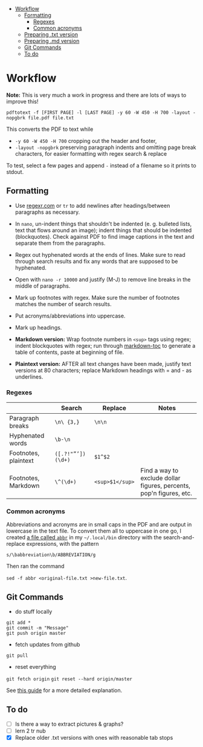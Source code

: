 - [	Workflow](#workflow)
  * [Formatting](#formatting)
    + [Regexes](#regexes)
    + [Common acronyms](#common-acronyms)
  * [Preparing .txt version](#preparing-txt-version)
  * [Preparing .md version](#preparing-md-version)
  * [Git Commands](#git-commands)
  * [To do](#to-do)

# Workflow

**Note:** This is very much a work in progress and there are lots of ways to improve this!

`pdftotext -f [FIRST PAGE] -l [LAST PAGE] -y 60 -W 450 -H 700 -layout -nopgbrk file.pdf file.txt`

This converts the PDF to text while

- `-y 60 -W 450 -H 700` cropping out the header and footer,
- `-layout -nopgbrk` preserving paragraph indents and omitting page break characters, for easier formatting with regex search & replace

To test, select a few pages and append ` - ` instead of a filename so it prints to stdout.

## Formatting

- Use [regexr.com](http://regexr.com) or `tr` to add newlines after headings/between paragraphs as necessary.

- In `nano`, un-indent things that shouldn't be indented (e. g. bulleted lists, text that flows around an image); indent things that should be indented (blockquotes). Check against PDF to find image captions in the text and separate them from the paragraphs.

- Regex out hyphenated words at the ends of lines. Make sure to read through search results and fix any words that are supposed to be hyphenated.

- Open with `nano -r 10000` and justify (M-J) to remove line breaks in the middle of paragraphs.

- Mark up footnotes with regex. Make sure the number of footnotes matches the number of search results.

- Put acronyms/abbreviations into uppercase.

- Mark up headings.

- **Markdown version:** Wrap footnote numbers in `<sup>` tags using regex; indent blockquotes with regex; run through [markdown-toc](https://ecotrust-canada.github.io/markdown-toc/) to generate a table of contents, paste at beginning of file.

- **Plaintext version:** AFTER all text changes have been made, justify text versions at 80 characters; replace Markdown headings with = and - as underlines. 

### Regexes

| | Search | Replace | Notes |
| --- | --- | --- | --- |
| Paragraph breaks | `\n\ {3,}` | `\n\n` | |
| Hyphenated words | `\b-\n` | |
| Footnotes, plaintext | `([.?!"”’])(\d+)` | `$1^$2` | 
| Footnotes, Markdown | `\^(\d+)` | `<sup>$1</sup>` | Find a way to exclude dollar figures, percents, pop'n figures, etc. |

### Common acronyms

Abbreviations and acronyms are in small caps in the PDF and are output in lowercase in the text file. To convert them all to uppercase in one go, I created [a file called `abbr`](abbr) in my `~/.local/bin` directory with the search-and-replace expressions, with the pattern

`s/\babbreviation\b/ABBREVIATION/g`

Then ran the command

`sed -f abbr <original-file.txt >new-file.txt`.

## Git Commands

- do stuff locally

```
git add *
git commit -m "Message"
git push origin master
```

- fetch updates from github

`git pull`

- reset everything

`git fetch origin`
`git reset --hard origin/master`

See [this guide](https://kbroman.org/github_tutorial/pages/routine.html) for a more detailed explanation.

## To do

- [ ] Is there a way to extract pictures & graphs?
- [ ] lern 2 tr nub
- [x] Replace older .txt versions with ones with reasonable tab stops
